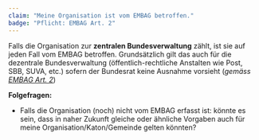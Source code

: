 ```yaml
---
claim: "Meine Organisation ist vom EMBAG betroffen."
badge: "Pflicht: EMBAG Art. 2"
---
```


Falls die Organisation zur **zentralen Bundesverwaltung** zählt, ist sie auf jeden Fall vom EMBAG betroffen. Grundsätzlich gilt das auch für die dezentrale Bundesverwaltung (öffentlich-rechtliche Anstalten wie Post, SBB, SUVA, etc.) sofern der Bundesrat keine Ausnahme vorsieht (_gemäss [EMBAG Art. 2](https://www.fedlex.admin.ch/eli/fga/2023/787/de#art_2)_)

**Folgefragen:**

* Falls die Organisation (noch) nicht vom EMBAG erfasst ist: könnte es sein, dass in naher Zukunft gleiche oder ähnliche Vorgaben auch für meine Organisation/Katon/Gemeinde gelten könnten?
